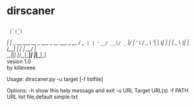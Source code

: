 # dirscaner
      _ _                                     
     | (_)                                    
   __| |_ _ __ ___  __ _  ___ _ __   ___ _ __ 
  / _` | | '__/ __|/ _` |/ __| '_ \ / _ \ '__|
 | (_| | | |  \__ \ (_| | (__| | | |  __/ |   
  \__,_|_|_|  |___/\__,_|\___|_| |_|\___|_|   
                                vesion 1.0              
                                by killeveee        
                                
Usage: dirscaner.py -u target [-f listfile]

Options:
  -h            show this help message and exit
  -u URL        Target URL(s)
  -f PATH       URL list file,default simple.txt

